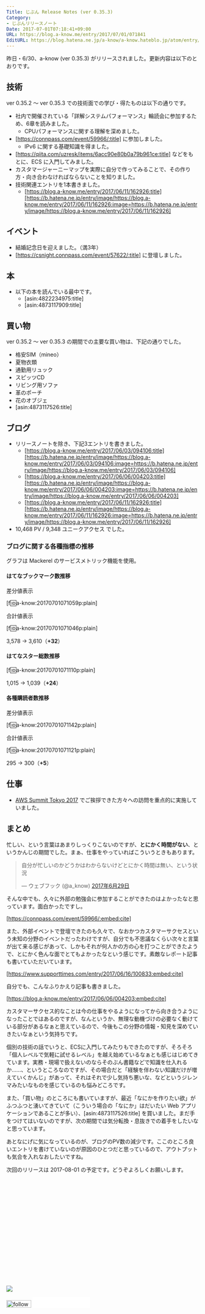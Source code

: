 ```yaml
---
Title: じぶん Release Notes (ver 0.35.3)
Category:
- じぶんリリースノート
Date: 2017-07-01T07:18:41+09:00
URL: https://blog.a-know.me/entry/2017/07/01/071841
EditURL: https://blog.hatena.ne.jp/a-know/a-know.hateblo.jp/atom/entry/8599973812275523514
---
```


昨日・6/30、a-know (ver 0.35.3) がリリースされました。更新内容は以下のとおりです。


<!-- more -->


## 技術
ver 0.35.2 〜 ver 0.35.3 での技術面での学び・得たものは以下の通りです。

* 社内で開催されている「詳解システムパフォーマンス」輪読会に参加するため、6章を読みました。
    * CPUパフォーマンスに関する理解を深めました。
* [https://connpass.com/event/59966/:title] に参加しました。
    * IPv6 に関する基礎知識を得ました。
* [https://qiita.com/uzresk/items/6acc90e80b0a79b961ce:title] などをもとに、ECS に入門してみました。
* カスタマージャーニーマップを実際に自分で作ってみることで、その作り方・向き合わなければならないことを知りました。
* 技術関連エントリを1本書きました。
    * [https://blog.a-know.me/entry/2017/06/11/162926:title][https://b.hatena.ne.jp/entry/image/https://blog.a-know.me/entry/2017/06/11/162926:image=https://b.hatena.ne.jp/entry/image/https://blog.a-know.me/entry/2017/06/11/162926]




## イベント
* 結婚記念日を迎えました。（満3年）
* [https://csnight.connpass.com/event/57622/:title] に登壇しました。


## 本
* 以下の本を読んでいる最中です。
    * [asin:4822234975:title]
    * [asin:4873117909:title]




## 買い物
ver 0.35.2 〜 ver 0.35.3 の期間での主要な買い物は、下記の通りでした。

* 格安SIM（mineo）
* 夏物衣類
* 通勤用リュック
* スピッツCD
* リビング用ソファ
* 革のポーチ
* 花のオブジェ
* [asin:4873117526:title]




## ブログ
* リリースノートを除き、下記3エントリを書きました。
    * [https://blog.a-know.me/entry/2017/06/03/094106:title][https://b.hatena.ne.jp/entry/image/https://blog.a-know.me/entry/2017/06/03/094106:image=https://b.hatena.ne.jp/entry/image/https://blog.a-know.me/entry/2017/06/03/094106]
    * [https://blog.a-know.me/entry/2017/06/06/004203:title][https://b.hatena.ne.jp/entry/image/https://blog.a-know.me/entry/2017/06/06/004203:image=https://b.hatena.ne.jp/entry/image/https://blog.a-know.me/entry/2017/06/06/004203]
    * [https://blog.a-know.me/entry/2017/06/11/162926:title][https://b.hatena.ne.jp/entry/image/https://blog.a-know.me/entry/2017/06/11/162926:image=https://b.hatena.ne.jp/entry/image/https://blog.a-know.me/entry/2017/06/11/162926]
*  10,468 PV / 9,348 ユニークアクセス でした。


### ブログに関する各種指標の推移

グラフは Mackerel のサービスメトリック機能を使用。

#### はてなブックマーク数推移

差分値表示

[f:id:a-know:20170701071059p:plain]

合計値表示

[f:id:a-know:20170701071046p:plain]

3,578 → 3,610（<b>+32</b>）


#### はてなスター総数推移

[f:id:a-know:20170701071110p:plain]

1,015 → 1,039（<b>+24</b>）


#### 各種購読者数推移

差分値表示

[f:id:a-know:20170701071142p:plain]

合計値表示

[f:id:a-know:20170701071121p:plain]


295 → 300（<b>+5</b>）


## 仕事
* [AWS Summit Tokyo 2017](http://www.awssummit.tokyo/) でご挨拶できた方々への訪問を重点的に実施していました。


## まとめ
忙しい、という言葉はあまりしっくりこないのですが、<b>とにかく時間がない</b>、というかんじの期間でした。まぁ、仕事をやっていればこういうときもあります。

<blockquote class="twitter-tweet" data-lang="ja"><p lang="ja" dir="ltr">自分が忙しいのかどうかはわからないけどとにかく時間は無い、という状況</p>&mdash; ウェブフック (@a_know) <a href="https://twitter.com/a_know/status/880558158103445504">2017年6月29日</a></blockquote>
<script async src="//platform.twitter.com/widgets.js" charset="utf-8"></script>


そんな中でも、久々に外部の勉強会に参加することができたのはよかったなと思っています。面白かったですし。



[https://connpass.com/event/59966/:embed:cite]



また、外部イベントで登壇できたのも久々で、なおかつカスタマーサクセスという未知の分野のイベントだったわけですが、自分でも不思議なくらい次々と言葉が出て来る感じがあって、しかもそれが何人かの方の心を打つことができたようで、とにかく色んな面でとてもよかったなという感じです。素敵なレポート記事も書いていただいています。

[https://www.supporttimes.com/entry/2017/06/16/100833:embed:cite]

自分でも、こんなふりかえり記事も書きました。

[https://blog.a-know.me/entry/2017/06/06/004203:embed:cite]

カスタマーサクセス的なことは今の仕事をやるようになってから向き合うようになったことではあるのですが、なんというか、無理な動機づけの必要なく動けている部分があるなぁと思えているので、今後もこの分野の情報・知見を深めていきたいなぁという気持ちです。


個別の技術の話でいうと、ECSに入門してみたりもできたのですが、そろそろ「個人レベルで気軽に試せるレベル」を越え始めているなぁとも感じはじめてきています。実務・現場で扱えないのならそのぶん書籍などで知識を仕入れるか......、というところなのですが、その場合だと「経験を伴わない知識だけが増えていくかんじ」があって、それはそれで少し気持ち悪いな、などというジレンマみたいなものを感じているのも悩みどころです。


また、「買い物」のところにも書いていますが、最近「なにかを作りたい欲」がふつふつと湧いてきていて（こういう場合の「なにか」はだいたい Web アプリケーションであることが多い）、[asin:4873117526:title] を買いました。まだ手をつけてはいないのですが、次の期間では気分転換・息抜きでの着手をしたいなと思っています。


あとなにげに気になっているのが、ブログのPV数の減少です。ここのところ良いエントリを書けていないのが原因のひとつだと思っているので、アウトプットも気合を入れなおしたいですね。


次回のリリースは 2017-08-01 の予定です。どうぞよろしくお願いします。


<div>
<br>
<script async src="//pagead2.googlesyndication.com/pagead/js/adsbygoogle.js"></script>
<!-- article-bottom2 -->
<ins class="adsbygoogle"
     style="display:inline-block;width:300px;height:250px"
     data-ad-client="ca-pub-3463034538369189"
     data-ad-slot="5274552934"></ins>
<script>
(adsbygoogle = window.adsbygoogle || []).push({});
</script>

<a href="http://bit.ly/grass-graph" target='blank' rel="nofollow"><img src="https://cdn-ak.f.st-hatena.com/images/fotolife/a/a-know/20170405/20170405220342.png"></a>
<br>
</div>

<div>
<a href='http://cloud.feedly.com/#subscription%2Ffeed%2Fhttp%3A%2F%2Fblog.a-know.me%2Ffeed'  target='blank'><img id='feedlyFollow' src='//s3.feedly.com/img/follows/feedly-follow-rectangle-volume-small_2x.png' alt='follow us in feedly' width='65' height='20'></a>



<iframe src="//blog.hatena.ne.jp/a-know/a-know.hateblo.jp/subscribe/iframe" allowtransparency="true" frameborder="0" scrolling="no" width="150" height="28"></iframe>
</div>

